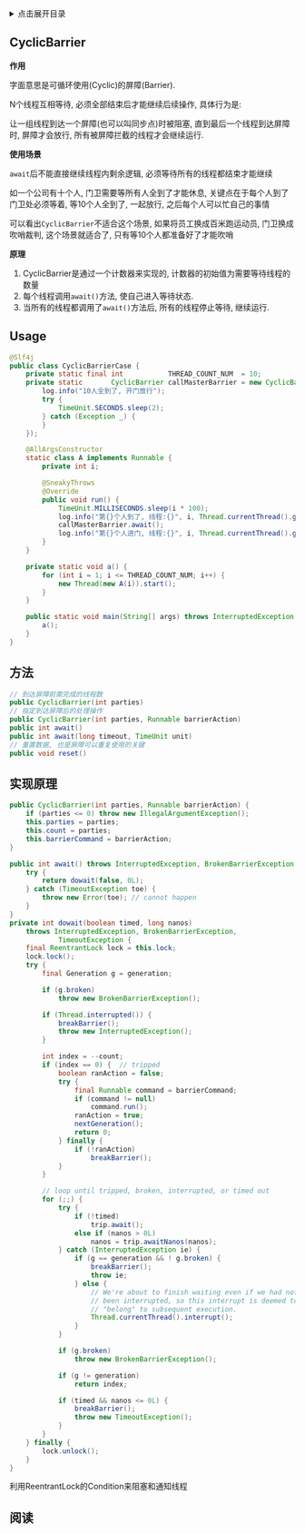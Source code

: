 <details>
<summary>点击展开目录</summary>
<!-- TOC -->

- [CyclicBarrier](#cyclicbarrier)
- [Usage](#usage)
- [方法](#方法)
- [实现原理](#实现原理)
- [阅读](#阅读)

<!-- /TOC -->
</details>

## CyclicBarrier

**作用**

字面意思是可循环使用(Cyclic)的屏障(Barrier).

N个线程互相等待, 必须全部结束后才能继续后续操作, 具体行为是:

让一组线程到达一个屏障(也可以叫同步点)时被阻塞, 直到最后一个线程到达屏障时, 屏障才会放行, 所有被屏障拦截的线程才会继续运行.

**使用场景**

`await`后不能直接继续线程内剩余逻辑, 必须等待所有的线程都结束才能继续

如一个公司有十个人, 门卫需要等所有人全到了才能休息, 关键点在于每个人到了门卫处必须等着, 等10个人全到了, 一起放行, 之后每个人可以忙自己的事情

可以看出`CyclicBarrier`不适合这个场景, 如果将员工换成百米跑运动员, 门卫换成吹哨裁判, 这个场景就适合了, 只有等10个人都准备好了才能吹哨

**原理**

1. CyclicBarrier是通过一个计数器来实现的, 计数器的初始值为需要等待线程的数量
2. 每个线程调用`await()`方法, 使自己进入等待状态.
3. 当所有的线程都调用了`await()`方法后, 所有的线程停止等待, 继续运行.

## Usage

```Java
@Slf4j
public class CyclicBarrierCase {
    private static final int           THREAD_COUNT_NUM  = 10;
    private static       CyclicBarrier callMasterBarrier = new CyclicBarrier(THREAD_COUNT_NUM, () -> {
        log.info("10人全到了, 开门放行");
        try {
            TimeUnit.SECONDS.sleep(2);
        } catch (Exception _) {
        }
    });

    @AllArgsConstructor
    static class A implements Runnable {
        private int i;

        @SneakyThrows
        @Override
        public void run() {
            TimeUnit.MILLISECONDS.sleep(i * 100);
            log.info("第{}个人到了, 线程:{}", i, Thread.currentThread().getName());
            callMasterBarrier.await();
            log.info("第{}个人进门, 线程:{}", i, Thread.currentThread().getName());
        }
    }

    private static void a() {
        for (int i = 1; i <= THREAD_COUNT_NUM; i++) {
            new Thread(new A(i)).start();
        }
    }

    public static void main(String[] args) throws InterruptedException {
        a();
    }
}
```

## 方法

```Java
// 到达屏障前需完成的线程数
public CyclicBarrier(int parties)
// 指定到达屏障后的处理操作
public CyclicBarrier(int parties, Runnable barrierAction)
public int await()
public int await(long timeout, TimeUnit unit)
// 重置数据, 也是屏障可以重复使用的关键
public void reset()
```

## 实现原理


```Java
public CyclicBarrier(int parties, Runnable barrierAction) {
    if (parties <= 0) throw new IllegalArgumentException();
    this.parties = parties;
    this.count = parties;
    this.barrierCommand = barrierAction;
}

public int await() throws InterruptedException, BrokenBarrierException {
    try {
        return dowait(false, 0L);
    } catch (TimeoutException toe) {
        throw new Error(toe); // cannot happen
    }
}
private int dowait(boolean timed, long nanos)
    throws InterruptedException, BrokenBarrierException,
            TimeoutException {
    final ReentrantLock lock = this.lock;
    lock.lock();
    try {
        final Generation g = generation;

        if (g.broken)
            throw new BrokenBarrierException();

        if (Thread.interrupted()) {
            breakBarrier();
            throw new InterruptedException();
        }

        int index = --count;
        if (index == 0) {  // tripped
            boolean ranAction = false;
            try {
                final Runnable command = barrierCommand;
                if (command != null)
                    command.run();
                ranAction = true;
                nextGeneration();
                return 0;
            } finally {
                if (!ranAction)
                    breakBarrier();
            }
        }

        // loop until tripped, broken, interrupted, or timed out
        for (;;) {
            try {
                if (!timed)
                    trip.await();
                else if (nanos > 0L)
                    nanos = trip.awaitNanos(nanos);
            } catch (InterruptedException ie) {
                if (g == generation && ! g.broken) {
                    breakBarrier();
                    throw ie;
                } else {
                    // We're about to finish waiting even if we had not
                    // been interrupted, so this interrupt is deemed to
                    // "belong" to subsequent execution.
                    Thread.currentThread().interrupt();
                }
            }

            if (g.broken)
                throw new BrokenBarrierException();

            if (g != generation)
                return index;

            if (timed && nanos <= 0L) {
                breakBarrier();
                throw new TimeoutException();
            }
        }
    } finally {
        lock.unlock();
    }
}
```
利用ReentrantLock的Condition来阻塞和通知线程

## 阅读
